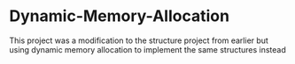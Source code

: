 # Dynamic-Memory-Allocation
This project was a modification to the structure project from earlier but using dynamic memory allocation to implement the same structures instead
